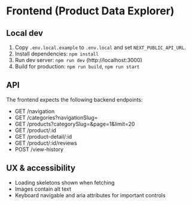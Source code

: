 # Frontend (Product Data Explorer)

## Local dev
1. Copy `.env.local.example` to `.env.local` and set `NEXT_PUBLIC_API_URL`.
2. Install dependencies: `npm install`
3. Run dev server: `npm run dev` (http://localhost:3000)
4. Build for production: `npm run build`, `npm run start`

## API
The frontend expects the following backend endpoints:
- GET /navigation
- GET /categories?navigationSlug=<slug>
- GET /products?categorySlug=<slug>&page=1&limit=20
- GET /product/:id
- GET /product-detail/:id
- GET /product/:id/reviews
- POST /view-history

## UX & accessibility
- Loading skeletons shown when fetching
- Images contain alt text
- Keyboard navigable and aria attributes for important controls
